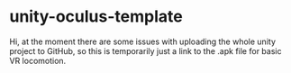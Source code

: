 # unity-oculus-template

Hi, at the moment there are some issues with uploading the whole unity project to GitHub, so this is temporarily just a link to the .apk file for basic VR locomotion.
